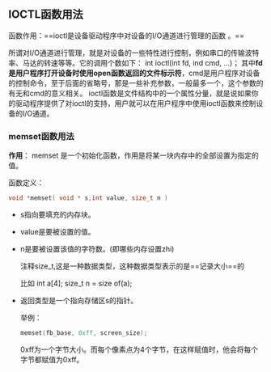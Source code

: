 ## IOCTL函数用法

函数作用：==ioctl是设备驱动程序中对设备的I/O通道进行管理的函数 。==

所谓对I/O通道进行管理，就是对设备的一些特性进行控制，例如串口的传输波特率、马达的转速等等。它的调用个数如下： 
int ioctl(int fd, ind cmd, …)； 
    其中**fd是用户程序打开设备时使用open函数返回的文件标示符**，cmd是用户程序对设备的控制命令，至于后面的省略号，那是一些补充参数，一般最多一个，这个参数的有无和cmd的意义相关。 
    ioctl函数是文件结构中的一个属性分量，就是说如果你的驱动程序提供了对ioctl的支持，用户就可以在用户程序中使用ioctl函数来控制设备的I/O通道。



### memset函数用法

**作用**：  memset 是一个初始化函数，作用是将某一块内存中的全部设置为指定的值。

函数定义：

```c
void *memset( void * s,int value, size_t n )
```

- s指向要填充的内存块。

- value是要被设置的值。

- n是要被设置该值的字符数。(即哪些内存设置zhi)

  注释size_t,这是一种数据类型，这种数据类型表示的是==记录大小==的

  比如   int a[4];      size_t  n  =  size of(a);

- 返回类型是一个指向存储区s的指针。

  举例：

  ```c
  memset(fb_base, 0xff, screen_size);
  ```

  0xff为一个字节大小。而每个像素点为4个字节，在这样赋值时，他会将每个字节都赋值为0xff。



